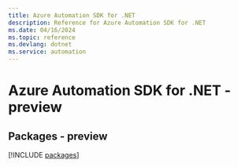 ```yaml
---
title: Azure Automation SDK for .NET
description: Reference for Azure Automation SDK for .NET
ms.date: 04/16/2024
ms.topic: reference
ms.devlang: dotnet
ms.service: automation
---
```

# Azure Automation SDK for .NET - preview
## Packages - preview
[!INCLUDE [packages](automation-index.md)]
